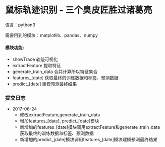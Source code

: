 # 鼠标轨迹识别 - 三个臭皮匠胜过诸葛亮

语言：python3

需要用到的模块：matplotlib、pandas、numpy

#### 模块功能:
- showTrace   轨迹可视化
- extractFeature   提取特征
- generate_train_data   合并计算所以特征集合
- features\_[date]   获取最终的训练数据和标签、预测数据
- predict_[date]  建模预测最终结果

###  提交日志

-   2017-06-24
    -   修改extractFeature,generate_train_data
    -   增加features\_[date], predict\_[date]模块
    -   新增加的features\_[date]模块调用extractFeature和generate_train_data获取最终的训练数据和标签、预测数据
    -   新增加的predict\_[date]模块调用features\_[date]模块建模预测最终结果

